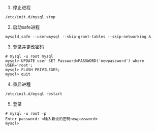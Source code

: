 1. 停止进程
```
/etc/init.d/mysql stop
```

2. 启动safe进程
```
mysqld_safe --user=mysql --skip-grant-tables --skip-networking &
```

3. 登录并更改密码
```
# mysql -u root mysql
mysql> UPDATE user SET Password=PASSWORD('newpassword') where USER='root';
mysql> FLUSH PRIVILEGES;
mysql> quit
```

4. 重启进程
```
/etc/init.d/mysql restart
```

5. 登录
```
# mysql -u root -p
Enter password: <输入新设的密码newpassword>
mysql>
```